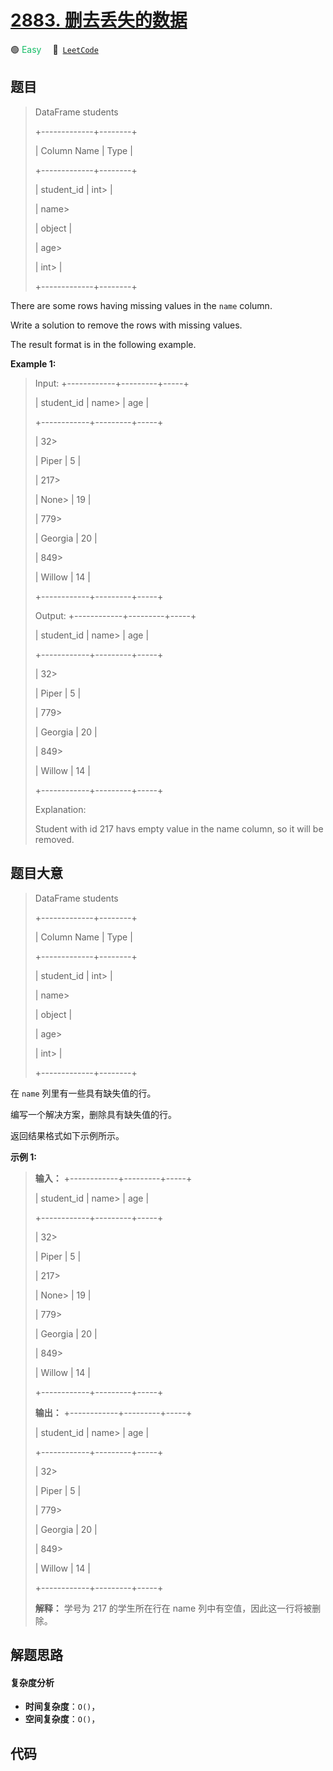 # [2883. 删去丢失的数据](https://leetcode.com/problems/drop-missing-data)

🟢 <font color=#15bd66>Easy</font>&emsp; 🔗&ensp;[`LeetCode`](https://leetcode.com/problems/drop-missing-data)


## 题目


> 
> DataFrame students
> 
> +-------------+--------+
> 
> | Column Name | Type   |
> 
> +-------------+--------+
> 
> | student_id  | int> 
> |
> 
> | name> 
> > 
> | object |
> 
> | age> 
> > 
>  | int> 
> |
> 
> +-------------+--------+
> 
> 

There are some rows having missing values in the `name` column.

Write a solution to remove the rows with missing values.

The result format is in the following example.



**Example 1:**

> Input: +------------+---------+-----+
> 
> | student_id | name> 
> | age |
> 
> +------------+---------+-----+
> 
> | 32> 
> > 
>  | Piper   | 5   |
> 
> | 217> 
> > 
> | None> 
> | 19  |
> 
> | 779> 
> > 
> | Georgia | 20  |
> 
> | 849> 
> > 
> | Willow  | 14  |
> 
> +------------+---------+-----+
> 
> Output: +------------+---------+-----+
> 
> | student_id | name> 
> | age |
> 
> +------------+---------+-----+
> 
> | 32> 
> > 
>  | Piper   | 5   |
> 
> | 779> 
> > 
> | Georgia | 20  | 
> 
> | 849> 
> > 
> | Willow  | 14  | 
> 
> +------------+---------+-----+
> 
> Explanation: 
> 
> Student with id 217 havs empty value in the name column, so it will be removed.


## 题目大意


> 
> DataFrame students
> 
> +-------------+--------+
> 
> | Column Name | Type   |
> 
> +-------------+--------+
> 
> | student_id  | int> 
> |
> 
> | name> 
> > 
> | object |
> 
> | age> 
> > 
>  | int> 
> |
> 
> +-------------+--------+
> 
> 

在 `name` 列里有一些具有缺失值的行。

编写一个解决方案，删除具有缺失值的行。

返回结果格式如下示例所示。



**示例 1:**

> 
> 
> 
> 
> 
> **输入：** +------------+---------+-----+
> 
> | student_id | name> 
> | age |
> 
> +------------+---------+-----+
> 
> | 32> 
> > 
>  | Piper   | 5   |
> 
> | 217> 
> > 
> | None> 
> | 19  |
> 
> | 779> 
> > 
> | Georgia | 20  |
> 
> | 849> 
> > 
> | Willow  | 14  |
> 
> +------------+---------+-----+
> 
> **输出：** +------------+---------+-----+
> 
> | student_id | name> 
> | age |
> 
> +------------+---------+-----+
> 
> | 32> 
> > 
>  | Piper   | 5   |
> 
> | 779> 
> > 
> | Georgia | 20  | 
> 
> | 849> 
> > 
> | Willow  | 14  | 
> 
> +------------+---------+-----+
> 
> **解释：** 学号为 217 的学生所在行在 name 列中有空值，因此这一行将被删除。


## 解题思路

#### 复杂度分析

- **时间复杂度**：`O()`，
- **空间复杂度**：`O()`，

## 代码

```javascript

```